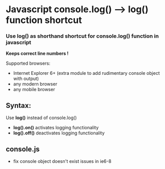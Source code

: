 # Javascript console.log() --> log() function shortcut

### Use log() as shorthand shortcut for console.log() function in javascript

**Keeps correct line numbers !**

Supported browsers:
- Internet Explorer 6+
  (extra module to add rudimentary console object with output)
- any modern browser
- any mobile browser


## Syntax:
Use **log()** instead of console.log()

- **log().on()**   activates logging functionality
- **log().off()**  deactivates logging functionality


## console.js
- fix console object doesn't exist issues in ie6-8
